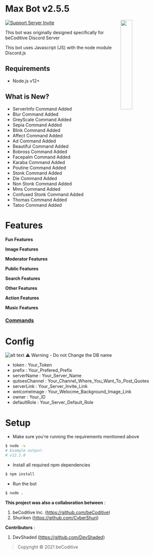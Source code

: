 # Max Bot v2.5.5
<a href="https://becoditive.ml"><img align="right" src="https://cdn.discordapp.com/attachments/803548530932318209/807153318945619979/8d2d1c5e0ee9e5141f1fc51567dba572.jpg" width=27%></a>

[![Support Server Invite](https://img.shields.io/discord/760922672519184384.svg?color=7289da&label=beCoditive&logo=discord&style=flat-square)](https://discord.gg/5JtJFEcZeP)

This bot was originally designed specifically for beCoditive Discord Server 

This bot uses Javascript (JS) with the node module Discord.js

## Requirements
- Node.js v12+

## What is New?
- ServerInfo Command Added
- Blur Command Added
- GreyScale Command Added
- Sepia Command Added
- Blink Command Added
- Affect Command Added
- Ad Command Added
- Beautiful Command Added
- Bobross Command Added
- Facepalm Command Added
- Karaba Command Added
- Poutine Command Added
- Stonk Command Added
- Die Command Added
- Non Stonk Command Added
- Mms Command Added
- Confused Stonk Command Added
- Thomas Command Added
- Tatoo Command Added

# Features
**Fun Features**

**Image Features**

**Moderator Features**

**Public Features**

**Search Features**

**Other Features**

**Action Features**

**Music Features**

### [Commands](./Commands.md)

# Config
![alt text](https://cdn.discordapp.com/attachments/802855640632524803/807144193721368616/config.js_-_Max_Bot_v1_Final_Version_-_Visual_Studio_Code_05-02-2021_12_31_07.png)
  ⚠ Warning - Do not Change the DB name
- token : Your_Token
- prefix : Your_Prefered_Prefix
- serverName : Your_Server_Name
- qutoesChannel : Your_Channel_Where_You_Want_To_Post_Quotes
- serverLink : Your_Server_Invite_Link
- welcomeImage : Your_Welocme_Background_Image_Link
- owner : Your_ID
- defaultRole : Your_Server_Default_Role

# Setup
- Make sure you're running the requirements mentioned above
```sh
$ node -v
# Example output:
# v12.1.0
```

- Install all required npm dependencies

```sh
$ npm install
```
- Run the bot
```sh
$ node .
```

**This project was also a collaboration between** :
1. beCoditive Inc. (https://github.com/beCoditive)
2. Shuriken (https://github.com/CyberShuri)

**Contributors** :
1. DevShaded (https://github.com/DevShaded)

> Copyright © 2021 beCoditive

